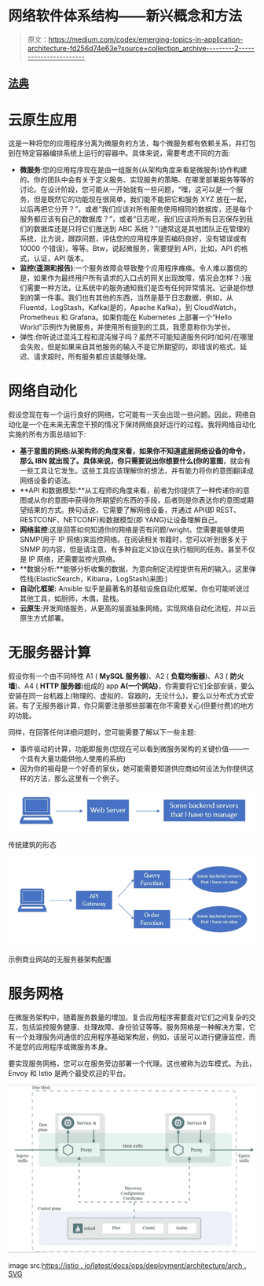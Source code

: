 # 网络软件体系结构——新兴概念和方法

> 原文：<https://medium.com/codex/emerging-topics-in-application-architecture-fd256d74e63e?source=collection_archive---------2----------------------->

## [法典](http://medium.com/codex)

# 云原生应用

这是一种将您的应用程序分离为微服务的方法，每个微服务都有依赖关系，并打包到在特定容器编排系统上运行的容器中。具体来说，需要考虑不同的方面:

*   **微服务**:您的应用程序现在是由一组服务(从架构角度来看是微服务)协作构建的。你的团队中会有关于定义服务、实现服务的策略、在哪里部署服务等等的讨论。在设计阶段，您可能从一开始就有一些问题，“嘿，这可以是一个服务，但是既然它的功能现在很简单，我们能不能把它和服务 XYZ 放在一起，以后再把它分开？”，或者“我们应该对所有服务使用相同的数据库，还是每个服务都应该有自己的数据库？”，或者“日志呢，我们应该将所有日志保存到我们的数据库还是只将它们推送到 ABC 系统？”(通常这是其他团队正在管理的系统，比方说，跟踪问题，评估您的应用程序是否编码良好，没有错误或有 10000 个错误)，等等。Btw，说起微服务，需要提到 API，比如，API 的格式，认证，API 版本。
*   **监控(遥测和报告)**:一个服务故障会导致整个应用程序瘫痪。令人难以置信的是，如果作为最终用户所有请求的入口点的网关出现故障，情况会怎样？:)我们需要一种方法，让系统中的服务通知我们是否有任何异常情况。记录是你想到的第一件事。我们也有其他的东西，当然是基于日志数据，例如，从 Fluentd，LogStash，Kafka(是的，Apache Kafka)，到 CloudWatch，Prometheus 和 Grafana。如果你能在 Kubernetes 上部署一个“Hello World”示例作为微服务，并使用所有提到的工具，我愿意称你为学长。
*   弹性:你听说过混沌工程和混沌猴子吗？虽然不可能知道服务何时/如何/在哪里会失败，但是如果来自其他服务的输入不是它所期望的，即错误的格式、延迟、请求超时，所有服务都应该能够处理。

# 网络自动化

假设您现在有一个运行良好的网络，它可能有一天会出现一些问题。因此，网络自动化是一个在未来无需您干预的情况下保持网络良好运行的过程。我将网络自动化实施的所有方面总结如下:

*   **基于意图的网络:**从架构师的角度来看，如果你不知道底层网络设备的命令，那么 IBN 就出现了。具体来说，你只需要说出你想要什么(你的**意图**，就会有一些工具让它发生。这些工具应该理解你的想法，并有能力将你的意图翻译成网络设备的语法。
*   **API 和数据模型:**从工程师的角度来看，前者为你提供了一种传递你的意图或从你的意图中获得你所期望的东西的手段，后者则是你表达你的意图或期望结果的方式。换句话说，它需要了解网络设备，并通过 API(即 REST、RESTCONF、NETCONF)和数据模型(即 YANG)让设备理解自己。
*   **网络监控**:这是回答如何知道你的网络是否有问题/wright。您需要能够使用 SNMP(用于 IP 网络)来监控网络。在阅读相关书籍时，您可以听到很多关于 SNMP 的内容，但是请注意，有多种自定义协议在执行相同的任务。甚至不仅是 IP 网络，还需要监控光网络。
*   **数据分析:**能够分析收集的数据，为意向制定流程提供有用的输入。这里弹性栈(ElasticSearch，Kibana，LogStash)来图:)
*   **自动化框架:** Ansible 似乎是最著名的基础设施自动化框架。你也可能听说过其他工具，如厨师，木偶，盐栈。
*   **云原生**:开发网络服务，从更高的层面抽象网络，实现网络自动化流程，并以云原生方式部署。

# **无服务器计算**

假设你有一个由不同特性 A1 ( **MySQL 服务器**)、A2 ( **负载均衡器**)、A3 ( **防火墙**)、A4 ( **HTTP 服务器**)组成的 app **A(一个网站)**，你需要将它们全部安装，要么安装在同一台机器上(物理的、虚拟的、容器的，无论什么)，要么以分布式方式安装。有了无服务器计算，你只需要注册那些部署在你不需要关心(但要付费)的地方的功能。

同样，在回答任何详细问题时，您可能需要了解以下一些主题:

*   事件驱动的计算，功能即服务(您现在可以看到微服务架构的关键价值——一个具有大量功能供他人使用的系统)
*   因为你的祖母是一个好奇的家伙，她可能需要知道供应商如何设法为你提供这样的方法，那么这里有一个例子。

![](img/e06a4cccd154e38134edbe78bd5040a4.png)

传统建筑的形态

![](img/24b75f6e13160581909a72311860418a.png)

示例商业网站的无服务器架构配置

# 服务网格

在微服务架构中，随着服务数量的增加，复合应用程序需要面对它们之间复杂的交互，包括监控服务健康、处理故障、身份验证等等。服务网格是一种解决方案，它有一个处理服务间通信的应用程序基础架构层，例如，该层可以进行健康监控，而不是您的应用程序或微服务本身。

要实现服务网格，您可以在服务旁边部署一个代理。这也被称为边车模式。为此，Envoy 和 Istio 是两个最受欢迎的平台。

![](img/aa37d4620888beaae33947cd338ab8a9.png)

image src:[https://istio . io/latest/docs/ops/deployment/architecture/arch . SVG](https://istio.io/latest/docs/ops/deployment/architecture/arch.svg)